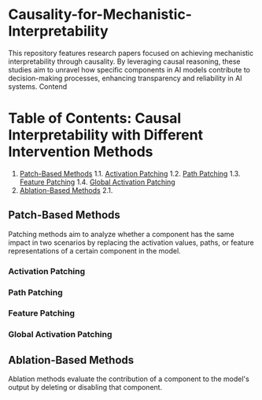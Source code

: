 # Causality-for-Mechanistic-Interpretability
This repository features research papers focused on achieving mechanistic interpretability through causality. By leveraging causal reasoning, these studies aim to unravel how specific components in AI models contribute to decision-making processes, enhancing transparency and reliability in AI systems.
Contend

# Table of Contents: Causal Interpretability with Different Intervention Methods

1. [Patch-Based Methods](#patch-based-methods)
    1.1. [Activation Patching](##Activation-Patching)
    1.2. [Path Patching](##Path-Patching)
    1.3. [Feature Patching](##Feature-Patching)
    1.4. [Global Activation Patching](##Global-Activation-Patching)
2. [Ablation-Based Methods](#ablation-based-methods)
    2.1.

## Patch-Based Methods
Patching methods aim to analyze whether a component has the same impact in two scenarios by replacing the activation values, paths, or feature representations of a certain component in the model.
### Activation Patching
### Path Patching
### Feature Patching
### Global Activation Patching
## Ablation-Based Methods
Ablation methods evaluate the contribution of a component to the model's output by deleting or disabling that component.


